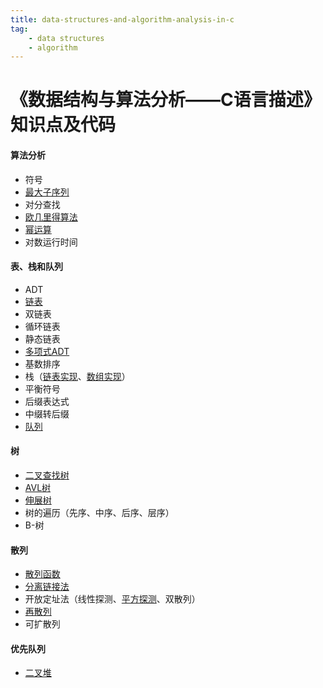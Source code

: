 ```yaml
---
title: data-structures-and-algorithm-analysis-in-c
tag:
    - data structures
    - algorithm
---
```


# 《数据结构与算法分析——C语言描述》知识点及代码

#### 算法分析
* 符号
* [最大子序列](https://github.com/stdwal/data-structures-and-algorithm-analysis-in-c/blob/master/code/max_sum.c)
* 对分查找
* [欧几里得算法](https://github.com/stdwal/data-structures-and-algorithm-analysis-in-c/blob/master/code/fig2_10.c)
* [幂运算](https://github.com/stdwal/data-structures-and-algorithm-analysis-in-c/blob/master/code/fig2_11.c)
* 对数运行时间

#### 表、栈和队列
* ADT
* [链表](https://github.com/stdwal/data-structures-and-algorithm-analysis-in-c/blob/master/code/list.c)
* 双链表
* 循环链表
* 静态链表
* [多项式ADT](https://github.com/stdwal/data-structures-and-algorithm-analysis-in-c/blob/master/code/poly.c)
* 基数排序
* 栈（[链表实现](https://github.com/stdwal/data-structures-and-algorithm-analysis-in-c/blob/master/code/stackli.c)、[数组实现](https://github.com/stdwal/data-structures-and-algorithm-analysis-in-c/blob/master/code/stackar.c)）
* 平衡符号
* 后缀表达式
* 中缀转后缀
* [队列](https://github.com/stdwal/data-structures-and-algorithm-analysis-in-c/blob/master/code/queue.c)

#### 树
* [二叉查找树](https://github.com/stdwal/data-structures-and-algorithm-analysis-in-c/blob/master/code/tree.c)
* [AVL树](https://github.com/stdwal/data-structures-and-algorithm-analysis-in-c/blob/master/code/avltree.c)
* [伸展树](https://github.com/stdwal/data-structures-and-algorithm-analysis-in-c/blob/master/code/splay.c)
* 树的遍历（先序、中序、后序、层序）
* B-树

#### 散列
* [散列函数](https://github.com/stdwal/data-structures-and-algorithm-analysis-in-c/blob/master/code/hashfunc.c)
* [分离链接法](https://github.com/stdwal/data-structures-and-algorithm-analysis-in-c/blob/master/code/hashsep.c)
* 开放定址法（线性探测、[平方探测](https://github.com/stdwal/data-structures-and-algorithm-analysis-in-c/blob/master/code/hashquad.c)、双散列）
* [再散列](https://github.com/stdwal/data-structures-and-algorithm-analysis-in-c/blob/master/code/hashquad.c)
* 可扩散列

#### 优先队列
* [二叉堆](https://github.com/stdwal/data-structures-and-algorithm-analysis-in-c/blob/master/code/binheap.c)
